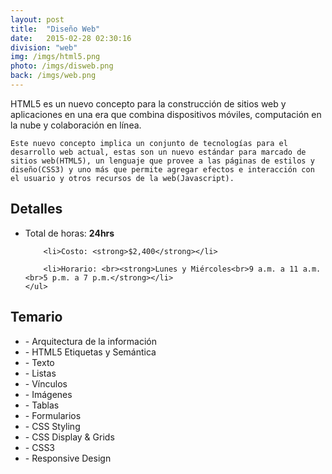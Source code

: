 ```yaml
---
layout: post
title:  "Diseño Web"
date:   2015-02-28 02:30:16
division: "web"
img: /imgs/html5.png
photo: /imgs/disweb.png
back: /imgs/web.png
---
```

<div class="description">
	HTML5 es un nuevo concepto para la construcción de sitios web y aplicaciones en una era que combina dispositivos móviles, computación en la nube y colaboración en línea.

	Este nuevo concepto implica un conjunto de tecnologías para el desarrollo web actual, estas son un nuevo estándar para marcado de sitios web(HTML5), un lenguaje que provee a las páginas de estilos y diseño(CSS3) y uno más que permite agregar efectos e interacción con el usuario y otros recursos de la web(Javascript). 
</div>
<div class="details">
	<h2>Detalles</h2>
	<ul>
		<li>Total de horas: <strong>24hrs</strong></li>

		<li>Costo: <strong>$2,400</strong></li>

		<li>Horario: <br><strong>Lunes y Miércoles<br>9 a.m. a 11 a.m.<br>5 p.m. a 7 p.m.</strong></li>
	</ul>
</div>
<div class="course">
	<h2>Temario</h2>
	<ul>
		<li>- Arquitectura de la información</li>
		<li>- HTML5 Etiquetas y Semántica</li>
		<li>- Texto</li>
		<li>- Listas</li>
		<li>- Vínculos</li>
		<li>- Imágenes</li>
		<li>- Tablas</li>
		<li>- Formularios</li>
		<li>- CSS Styling</li>
		<li>- CSS Display & Grids</li>
		<li>- CSS3</li>
		<li>- Responsive Design</li>
	</ul>
</div>